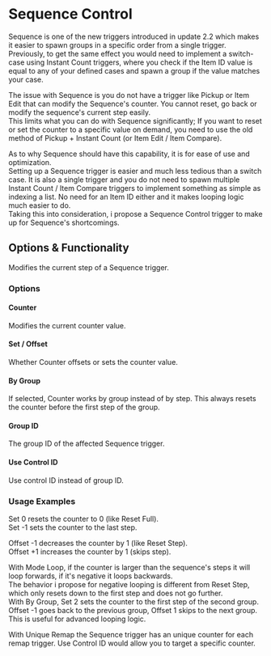 # Sequence Control

Sequence is one of the new triggers introduced in update 2.2 which makes it easier to spawn groups in a specific order from a single trigger.  
Previously, to get the same effect you would need to implement a switch-case using Instant Count triggers, where you check if the Item ID value is equal to any of your defined cases and spawn a group if the value matches your case.

The issue with Sequence is you do not have a trigger like Pickup or Item Edit that can modify the Sequence's counter. You cannot reset, go back or modify the sequence's current step easily.   
This limits what you can do with Sequence significantly; If you want to reset or set the counter to a specific value on demand, you need to use the old method of Pickup \+ Instant Count (or Item Edit / Item Compare).

As to why Sequence should have this capability, it is for ease of use and optimization.  
Setting up a Sequence trigger is easier and much less tedious than a switch case. It is also a single trigger and you do not need to spawn multiple Instant Count / Item Compare triggers to implement something as simple as indexing a list. No need for an Item ID either and it makes looping logic much easier to do.  
Taking this into consideration, i propose a Sequence Control trigger to make up for Sequence's shortcomings.

## Options & Functionality

Modifies the current step of a Sequence trigger.

### Options

#### Counter

Modifies the current counter value.

#### Set / Offset

Whether Counter offsets or sets the counter value.

#### By Group

If selected, Counter works by group instead of by step. This always resets the counter before the first step of the group.

#### Group ID

The group ID of the affected Sequence trigger.

#### Use Control ID

Use control ID instead of group ID.

### Usage Examples

Set 0 resets the counter to 0 (like Reset Full).  
Set \-1 sets the counter to the last step.  

Offset \-1 decreases the counter by 1 (like Reset Step).  
Offset \+1 increases the counter by 1 (skips step).    

With Mode Loop, if the counter is larger than the sequence's steps it will loop forwards, if it's negative it loops backwards.  
The behavior i propose for negative looping is different from Reset Step, which only resets down to the first step and does not go further.  
With By Group, Set 2 sets the counter to the first step of the second group. Offset \-1 goes back to the previous group, Offset 1 skips to the next group. This is useful for advanced looping logic.  

With Unique Remap the Sequence trigger has an unique counter for each remap trigger. Use Control ID would allow you to target a specific counter.

